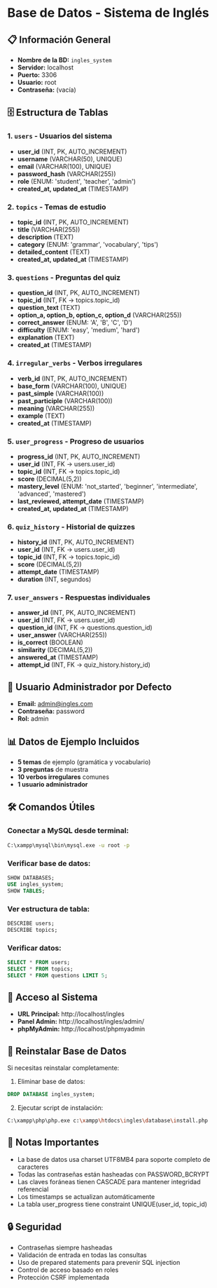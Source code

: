 # Base de Datos - Sistema de Inglés

## 📋 Información General

- **Nombre de la BD:** `ingles_system`
- **Servidor:** localhost
- **Puerto:** 3306
- **Usuario:** root
- **Contraseña:** (vacía)

## 🗄️ Estructura de Tablas

### 1. `users` - Usuarios del sistema
- **user_id** (INT, PK, AUTO_INCREMENT)
- **username** (VARCHAR(50), UNIQUE)
- **email** (VARCHAR(100), UNIQUE)
- **password_hash** (VARCHAR(255))
- **role** (ENUM: 'student', 'teacher', 'admin')
- **created_at, updated_at** (TIMESTAMP)

### 2. `topics` - Temas de estudio
- **topic_id** (INT, PK, AUTO_INCREMENT)
- **title** (VARCHAR(255))
- **description** (TEXT)
- **category** (ENUM: 'grammar', 'vocabulary', 'tips')
- **detailed_content** (TEXT)
- **created_at, updated_at** (TIMESTAMP)

### 3. `questions` - Preguntas del quiz
- **question_id** (INT, PK, AUTO_INCREMENT)
- **topic_id** (INT, FK → topics.topic_id)
- **question_text** (TEXT)
- **option_a, option_b, option_c, option_d** (VARCHAR(255))
- **correct_answer** (ENUM: 'A', 'B', 'C', 'D')
- **difficulty** (ENUM: 'easy', 'medium', 'hard')
- **explanation** (TEXT)
- **created_at** (TIMESTAMP)

### 4. `irregular_verbs` - Verbos irregulares
- **verb_id** (INT, PK, AUTO_INCREMENT)
- **base_form** (VARCHAR(100), UNIQUE)
- **past_simple** (VARCHAR(100))
- **past_participle** (VARCHAR(100))
- **meaning** (VARCHAR(255))
- **example** (TEXT)
- **created_at** (TIMESTAMP)

### 5. `user_progress` - Progreso de usuarios
- **progress_id** (INT, PK, AUTO_INCREMENT)
- **user_id** (INT, FK → users.user_id)
- **topic_id** (INT, FK → topics.topic_id)
- **score** (DECIMAL(5,2))
- **mastery_level** (ENUM: 'not_started', 'beginner', 'intermediate', 'advanced', 'mastered')
- **last_reviewed, attempt_date** (TIMESTAMP)
- **created_at, updated_at** (TIMESTAMP)

### 6. `quiz_history` - Historial de quizzes
- **history_id** (INT, PK, AUTO_INCREMENT)
- **user_id** (INT, FK → users.user_id)
- **topic_id** (INT, FK → topics.topic_id)
- **score** (DECIMAL(5,2))
- **attempt_date** (TIMESTAMP)
- **duration** (INT, segundos)

### 7. `user_answers` - Respuestas individuales
- **answer_id** (INT, PK, AUTO_INCREMENT)
- **user_id** (INT, FK → users.user_id)
- **question_id** (INT, FK → questions.question_id)
- **user_answer** (VARCHAR(255))
- **is_correct** (BOOLEAN)
- **similarity** (DECIMAL(5,2))
- **answered_at** (TIMESTAMP)
- **attempt_id** (INT, FK → quiz_history.history_id)

## 👤 Usuario Administrador por Defecto

- **Email:** admin@ingles.com
- **Contraseña:** password
- **Rol:** admin

## 📊 Datos de Ejemplo Incluidos

- **5 temas** de ejemplo (gramática y vocabulario)
- **3 preguntas** de muestra
- **10 verbos irregulares** comunes
- **1 usuario administrador**

## 🛠️ Comandos Útiles

### Conectar a MySQL desde terminal:
```bash
C:\xampp\mysql\bin\mysql.exe -u root -p
```

### Verificar base de datos:
```sql
SHOW DATABASES;
USE ingles_system;
SHOW TABLES;
```

### Ver estructura de tabla:
```sql
DESCRIBE users;
DESCRIBE topics;
```

### Verificar datos:
```sql
SELECT * FROM users;
SELECT * FROM topics;
SELECT * FROM questions LIMIT 5;
```

## 🚀 Acceso al Sistema

- **URL Principal:** http://localhost/ingles
- **Panel Admin:** http://localhost/ingles/admin/
- **phpMyAdmin:** http://localhost/phpmyadmin

## 🔧 Reinstalar Base de Datos

Si necesitas reinstalar completamente:

1. Eliminar base de datos:
```sql
DROP DATABASE ingles_system;
```

2. Ejecutar script de instalación:
```bash
C:\xampp\php\php.exe c:\xampp\htdocs\ingles\database\install.php
```

## 📝 Notas Importantes

- La base de datos usa charset UTF8MB4 para soporte completo de caracteres
- Todas las contraseñas están hasheadas con PASSWORD_BCRYPT
- Las claves foráneas tienen CASCADE para mantener integridad referencial
- Los timestamps se actualizan automáticamente
- La tabla user_progress tiene constraint UNIQUE(user_id, topic_id)

## 🔒 Seguridad

- Contraseñas siempre hasheadas
- Validación de entrada en todas las consultas
- Uso de prepared statements para prevenir SQL injection
- Control de acceso basado en roles
- Protección CSRF implementada
